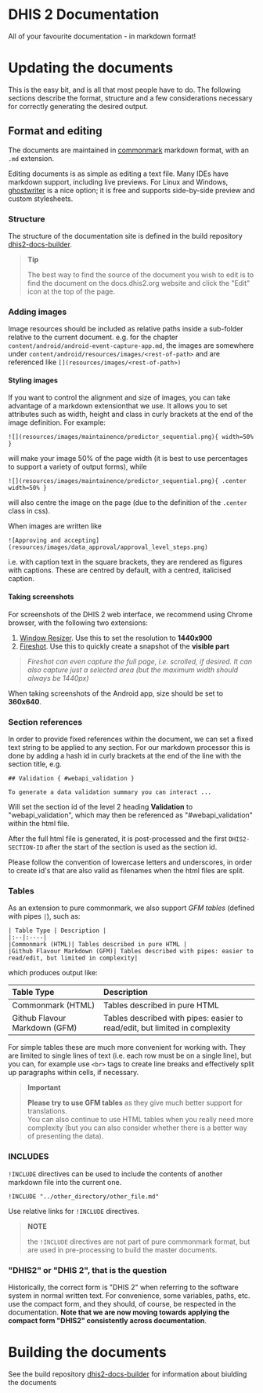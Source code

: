 # DHIS 2 Documentation

All of your favourite documentation - in markdown format!

# Updating the documents
This is the easy bit, and is all that most people have to do. The following sections describe the format, structure and a few considerations necessary for correctly generating the desired output.

## Format and editing
The documents are maintained in [commonmark](https://commonmark.org/help/) markdown format, with an `.md` extension.

Editing documents is as simple as editing a text file. Many IDEs have markdown support, including live previews. For Linux and Windows, [ghostwriter](https://wereturtle.github.io/ghostwriter/) is a nice option; it is free and supports side-by-side preview and custom stylesheets.


### Structure

The structure of the documentation site is defined in the build repository [dhis2-docs-builder](https://github.com/dhis2/dhis2-docs-builder).

> **Tip**
>
> The best way to find the source of the document you wish to edit is to find the document on the docs.dhis2.org website and click the "Edit" icon at the top of the page.


### Adding images

Image resources should be included as relative paths inside a sub-folder relative to the current document. e.g. for the chapter `content/android/android-event-capture-app.md`, the images are somewhere under `content/android/resources/images/<rest-of-path>` and are referenced like `[](resources/images/<rest-of-path>)`

#### Styling images

If you want to control the alignment and size of images, you can take advantage of a markdown extensionthat we use. It allows you to set attributes such as width, height and class in curly brackets at the end of the image definition. For example:
```
![](resources/images/maintainence/predictor_sequential.png){ width=50% }
```
will make your image 50% of the page width (it is best to use percentages to support a variety of output forms), while
```
![](resources/images/maintainence/predictor_sequential.png){ .center width=50% }
```
will also centre the image on the page (due to the definition of the `.center` class in css).

When images are written like
```
![Approving and accepting](resources/images/data_approval/approval_level_steps.png)
```
i.e. with caption text in the square brackets, they are rendered as figures with captions. These are centred by default, with a centred, italicised caption.

#### Taking screenshots

For screenshots of the DHIS 2 web interface, we recommend using Chrome browser, with the following two extensions:
1. [Window Resizer](https://chrome.google.com/webstore/detail/window-resizer/kkelicaakdanhinjdeammmilcgefonfh?hl=en). Use this to set the resolution to **1440x900**
2. [Fireshot](https://chrome.google.com/webstore/detail/take-webpage-screenshots/mcbpblocgmgfnpjjppndjkmgjaogfceg?hl=en). Use this to quickly create a snapshot of the **visible part**

> *Fireshot can even capture the full page, i.e. scrolled, if desired. It can also capture just a selected area (but the maximum width should always be 1440px)*

When taking screenshots of the Android app, size should be set to **360x640**.

### Section references

In order to provide fixed references within the document, we can set a fixed text string to be applied to any section. For our markdown processor this is done by adding a hash id in curly brackets at the end of the line with the section title, e.g.
```
## Validation { #webapi_validation }

To generate a data validation summary you can interact ...
```

Will set the section id of the level 2 heading **Validation** to "webapi_validation", which may then be referenced as "#webapi_validation" within the html file.

After the full html file is generated, it is post-processed and the first ```DHIS2-SECTION-ID``` after the start of the section is used as the section id.

Please follow the convention of lowercase letters and underscores, in order to create id's that are also valid as filenames when the html files are split.


### Tables

As an extension to pure commonmark, we also support *GFM tables* (defined with pipes `|`), such as:

```
| Table Type | Description |
|:--|:----|
|Commonmark (HTML)| Tables described in pure HTML |
|Github Flavour Markdown (GFM)| Tables described with pipes: easier to read/edit, but limited in complexity|
```

which produces output like:

| Table Type | Description |
|:--|:----|
|Commonmark (HTML)| Tables described in pure HTML |
|Github Flavour Markdown (GFM)| Tables described with pipes: easier to read/edit, but limited in complexity|

For simple tables these are much more convenient for working with.
They are limited to single lines of text (i.e. each row must be on a single line), but you can, for example use `<br>` tags to create line breaks and effectively split up paragraphs within cells, if necessary.

> **Important**
>
> **Please try to use GFM tables** as they give much better support for translations.  
> You can also continue to use HTML tables when you really need more complexity (but you can also consider whether there is a better way of presenting the data).


### INCLUDES

`!INCLUDE` directives can be used to include the contents of another markdown file into the current one.

```
!INCLUDE "../other_directory/other_file.md"
```

Use relative links for `!INCLUDE` directives.

> **NOTE**
>
> the `!INCLUDE` directives are not part of pure commonmark format, but are used in pre-processing to build the master documents.


### "DHIS2" or "DHIS 2", that is the question

Historically, the correct form is "DHIS 2" when referring to the software system in normal written text. For convenience, some variables, paths, etc. use the compact form, and they should, of course, be respected in the documentation. **Note that we are now moving towards applying the compact form "DHIS2" consistently across documentation**.


# Building the documents

See the build repository [dhis2-docs-builder](https://github.com/dhis2/dhis2-docs-builder) for information about biulding the documents
